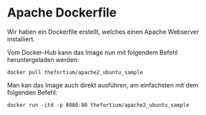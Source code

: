 # Apache Dockerfile

Wir haben ein Dockerfile erstellt, welches einen Apache Webserver installiert. 

Vom Docker-Hub kann das Image nun mit folgendem Befehl heruntergeladen werden:
```
docker pull thefortium/apache2_ubuntu_sample
```

Man kan das Image auch direkt ausführen, am einfachsten mit dem folgenden Befehl:
```
docker run -itd -p 8080:80 thefortium/apache2_ubuntu_sample
```
